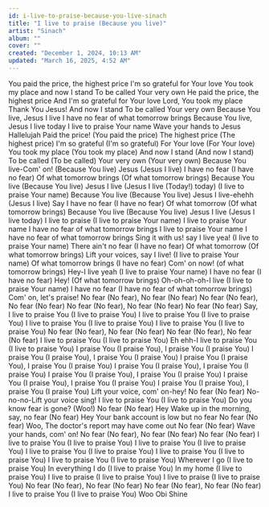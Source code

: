 ```yaml
---
id: i-live-to-praise-because-you-live-sinach
title: "I live to praise (Because you live)"
artist: "Sinach"
album: ""
cover: ""
created: "December 1, 2024, 10:13 AM"
updated: "March 16, 2025, 4:52 AM"
---
```


You paid the price, the highest price
I'm so grateful for Your love
You took my place and now I stand
To be called Your very own
He paid the price, the highest price
And I'm so grateful for Your love
Lord, You took my place
Thank You Jesus! And now I stand
To be called Your very own
Because You live, Jesus I live
I have no fear of what tomorrow brings
Because You live, Jesus I live today
I live to praise Your name
Wave your hands to Jesus
Hallelujah
Paid the price! (You paid the price)
The highest price (The highest price)
I'm so grateful (I'm so grateful)
For Your love (For Your love)
You took my place (You took my place)
And now I stand (And now I stand)
To be called (To be called)
Your very own (Your very own)
Because You live-Com' on! (Because You live)
Jesus (Jesus I live)
I have no fear (I have no fear)
Of what tomorrow brings (Of what tomorrow brings)
Because You live (Because You live)
Jesus I live (Jesus I live (Today!) today)
(I live to praise Your name)
Because You live (Because You live)
Jesus I live-ehehh (Jesus I live)
Say I have no fear (I have no fear)
Of what tomorrow (Of what tomorrow brings)
Because You live (Because You live)
Jesus I live (Jesus I live today)
I live to praise (I live to praise Your name)
I live to praise Your name
I have no fear of what tomorrow brings
I live to praise Your name
I have no fear of what tomorrow brings
Sing it with us! say I live yea! (I live to praise Your name)
There ain't no fear (I have no fear)
Of what tomorrow (Of what tomorrow brings)
Lift your voices, say I live! (I live to praise Your name)
Of what tomorrow brings (I have no fear)
Com' on now! (of what tomorrow brings)
Hey-I live yeah (I live to praise Your name)
I have no fear (I have no fear)
Hey! (Of what tomorrow brings)
Oh-oh-oh-oh-I live (I live to praise Your name)
I have no fear (I have no fear of what tomorrow brings)
Com' on, let's praise!
No fear (No fear), No fear (No fear)
No fear (No fear), No fear (No fear)
No fear (No fear), No fear (No fear)
No fear (No fear)
Say, I live to praise You (I live to praise You)
I live to praise You (I live to praise You)
I live to praise You (I live to praise You)
I live to praise You (I live to praise You)
No fear (No fear), No fear (No fear)
No fear (No fear), No fear (No fear)
I live to praise You (I live to praise You)
Eh ehh-I live to praise You (I live to praise You)
I praise You (I praise You), I praise You (I praise You)
I praise You (I praise You), I praise You (I praise You)
I praise You (I praise You), I praise You (I praise You)
I praise You (I praise You), I praise You (I praise You)
I praise You (I praise You), I praise You (I praise You)
I praise You (I praise You), I praise You (I praise You)
I praise You (I praise You), I praise You (I praise You)
Lift your voice, com' on-hey!
No fear (No fear)
No-no-no-Lift your voice sing!
I live to praise You (I live to praise You)
Do you know fear is gone? (Woo!)
No fear (No fear)
Hey
Wake up in the morning, say, no fear (No fear)
Hey
Your bank account is low but no fear
No fear (No fear)
Woo, The doctor's report may have come out
No fear (No fear)
Wave your hands, com' on!
No fear (No fear), No fear (No fear)
No fear (No fear)
I live to praise You (I live to praise You)
I live to praise You (I live to praise You)
I live to praise You (I live to praise You)
I live to praise You (I live to praise You)
I live to praise You (I live to praise You)
Wherever I go (I live to praise You)
In everything I do (I live to praise You)
In my home (I live to praise You)
I live to praise (I live to praise You)
I live to praise (I live to praise You)
No fear (No fear), No fear (No fear)
No fear (No fear), No fear (No fear)
I live to praise You (I live to praise You)
Woo
Obi Shine